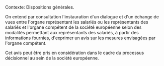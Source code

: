 Contexte: Dispositions générales.

On entend par consultation l'instauration d'un dialogue et d'un échange de vues entre l'organe représentant les salariés ou les représentants des salariés et l'organe compétent de la société européenne selon des modalités permettant aux représentants des salariés, à partir des informations fournies, d'exprimer un avis sur les mesures envisagées par l'organe compétent.

Cet avis peut être pris en considération dans le cadre du processus décisionnel au sein de la société européenne.